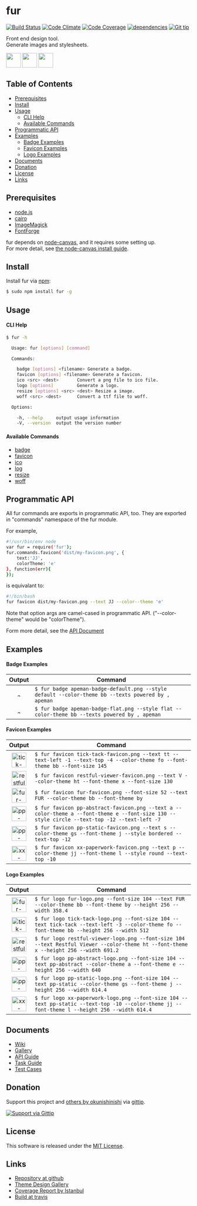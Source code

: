 fur
===

[![Build Status][my_travis_badge_url]][my_travis_url]
[![Code Climate][my_codeclimate_badge_url]][my_codeclimate_url]
[![Code Coverage][my_codeclimate_coverage_badge_url]][my_codeclimate_url]
[![dependencies][my_gemnasium_badge_url]][my_gemnasium_url]
[![Git tip][my_gittip_budge_url]][my_gittip_url]

Front end design tool.    
Generate images and stylesheets.   

<a href="https://github.com/tick-tack/fur"><img style="height:40px;" src="https://raw.githubusercontent.com/tick-tack/fur/master/dist/images/fur/fur-logo.png" height="40"></a>&nbsp;<a href="http://nodejs.org/"><img style="height:40px;" src="http://nodejs.org/images/logos/nodejs-dark.png" height="40"></a>&nbsp;<a href="https://nodei.co/npm/fur/"><img style="height:40px;" src="https://nodei.co/npm/fur.png" height="40"></a>


Table of Contents
-----

<!-- START doctoc generated TOC please keep comment here to allow auto update -->
<!-- DON'T EDIT THIS SECTION, INSTEAD RE-RUN doctoc TO UPDATE -->

- [Prerequisites](#prerequisites)
- [Install](#install)
- [Usage](#usage)
    - [CLI Help](#cli-help)
    - [Available Commands](#available-commands)
- [Programmatic API](#programmatic-api)
- [Examples](#examples)
    - [Badge Examples](#badge-examples)
    - [Favicon Examples](#favicon-examples)
    - [Logo Examples](#logo-examples)
- [Documents](#documents)
- [Donation](#donation)
- [License](#license)
- [Links](#links)

<!-- END doctoc generated TOC please keep comment here to allow auto update -->


<a name="prerequisites"></a>
Prerequisites
------

+ [node.js][nodejs_url]
+ [cairo][cairo_url]
+ [ImageMagick][image_magick_url]
+ [FontForge][font_forge_url]

fur depends on [node-canvas][node_canvas_url], and it requires some setting up.    
For more detail, see [the node-canvas install guide][node_canvas_install_wiki_url].


<a name="install"></a>
Install
------

Install fur via [npm][npm_url]:

```bash
$ sudo npm install fur -g
```

<a name="usage"></a>
Usage
------

#### CLI Help ####
<!-- START readme_task.furCommand generated contents. please keep comment here to allow auto update -->
<!-- DON'T EDIT THIS SECTION, INSTEAD RE-RUN grunt readme TO UPDATE -->

```bash
$ fur -h

  Usage: fur [options] [command]

  Commands:

    badge [options] <filename> Generate a badge.
    favicon [options] <filename> Generate a favicon.
    ico <src> <dest>       Convert a png file to ico file.
    logo [options]         Generate a logo.
    resize [options] <src> <dest> Resize a image.
    woff <src> <dest>      Convert a ttf file to woff.

  Options:

    -h, --help     output usage information
    -V, --version  output the version number

```

<!-- END readme_task.furCommand generated contents please keep comment here to allow auto update -->

#### Available Commands #####
<!-- START readme_task.commandsWiki generated contents. please keep comment here to allow auto update -->
<!-- DON'T EDIT THIS SECTION, INSTEAD RE-RUN grunt readme TO UPDATE -->

+ [badge](https://github.com/tick-tack/fur/wiki/fur-badge)
+ [favicon](https://github.com/tick-tack/fur/wiki/fur-favicon)
+ [ico](https://github.com/tick-tack/fur/wiki/fur-ico)
+ [log](https://github.com/tick-tack/fur/wiki/fur-log)
+ [resize](https://github.com/tick-tack/fur/wiki/fur-resize)
+ [woff](https://github.com/tick-tack/fur/wiki/fur-woff)

<!-- END readme_task.commandsWiki generated contents please keep comment here to allow auto update -->

Programmatic API
------

All fur commands are exports in programmatic API, too.
They are exported in "commands" namespace of the fur module.

For example,

```bash
#!/usr/bin/env node
var fur = require('fur');
fur.commands.favicon('dist/my-favicon.png', {
    text:'JJ',
    colorTheme: 'e'
}, function(err){
});
```

is equivalant to:

```bash
#!/bin/bash
fur favicon dist/my-favicon.png --text JJ --color--theme 'e'
```

Note that option args are camel-cased in programmatic API.
("--color-theme" would be "colorTheme").

Form more detail, see the [API Document][my_apiguide_commands_url]


<a name="examples"></a>
Examples
------
<!-- START readme_task.examples generated contents. please keep comment here to allow auto update -->
<!-- DON'T EDIT THIS SECTION, INSTEAD RE-RUN grunt readme TO UPDATE -->

<a name="badge-examples"></a>
#### Badge Examples ####

| Output | Command |
| :------: | ------- |
| <a href="https://raw.githubusercontent.com/tick-tack/fur/master/dist/images/apeman/apeman-badge-default.png" ><img alt="apeman-badge-default" src="https://raw.githubusercontent.com/tick-tack/fur/master/dist/images/apeman/apeman-badge-default.png" style="height:10px" height="10" /></a> | `$ fur badge apeman-badge-default.png --style default --color-theme bb --texts powered by , apeman ` |
| <a href="https://raw.githubusercontent.com/tick-tack/fur/master/dist/images/apeman/apeman-badge-flat.png" ><img alt="apeman-badge-flat" src="https://raw.githubusercontent.com/tick-tack/fur/master/dist/images/apeman/apeman-badge-flat.png" style="height:10px" height="10" /></a> | `$ fur badge apeman-badge-flat.png --style flat --color-theme bb --texts powered by , apeman ` |

<a name="favicon-examples"></a>
#### Favicon Examples ####

| Output | Command |
| :------: | ------- |
| <a href="https://raw.githubusercontent.com/tick-tack/fur/master/dist/images/tick-tack/tick-tack-favicon.png" ><img alt="tick-tack-favicon" src="https://raw.githubusercontent.com/tick-tack/fur/master/dist/images/tick-tack/tick-tack-favicon.png" style="height:40px" height="40" /></a> | `$ fur favicon tick-tack-favicon.png --text tt --text-left -1 --text-top -4 --color-theme fo --font-theme bb --font-size 145` |
| <a href="https://raw.githubusercontent.com/tick-tack/fur/master/dist/images/restful-viewer/restful-viewer-favicon.png" ><img alt="restful-viewer-favicon" src="https://raw.githubusercontent.com/tick-tack/fur/master/dist/images/restful-viewer/restful-viewer-favicon.png" style="height:40px" height="40" /></a> | `$ fur favicon restful-viewer-favicon.png --text V --color-theme ht --font-theme x --font-size 130` |
| <a href="https://raw.githubusercontent.com/tick-tack/fur/master/dist/images/fur/fur-favicon.png" ><img alt="fur-favicon" src="https://raw.githubusercontent.com/tick-tack/fur/master/dist/images/fur/fur-favicon.png" style="height:40px" height="40" /></a> | `$ fur favicon fur-favicon.png --font-size 52 --text FUR --color-theme bb --font-theme by` |
| <a href="https://raw.githubusercontent.com/tick-tack/fur/master/dist/images/pp-abstract/pp-abstract-favicon.png" ><img alt="pp-abstract-favicon" src="https://raw.githubusercontent.com/tick-tack/fur/master/dist/images/pp-abstract/pp-abstract-favicon.png" style="height:40px" height="40" /></a> | `$ fur favicon pp-abstract-favicon.png --text a --color-theme a --font-theme e --font-size 130 --style circle --text-top -12 --text-left -7` |
| <a href="https://raw.githubusercontent.com/tick-tack/fur/master/dist/images/pp-static/pp-static-favicon.png" ><img alt="pp-static-favicon" src="https://raw.githubusercontent.com/tick-tack/fur/master/dist/images/pp-static/pp-static-favicon.png" style="height:40px" height="40" /></a> | `$ fur favicon pp-static-favicon.png --text s --color-theme gs --font-theme j --style bordered --text-top -12` |
| <a href="https://raw.githubusercontent.com/tick-tack/fur/master/dist/images/xx-paperwork/xx-paperwork-favicon.png" ><img alt="xx-paperwork-favicon" src="https://raw.githubusercontent.com/tick-tack/fur/master/dist/images/xx-paperwork/xx-paperwork-favicon.png" style="height:40px" height="40" /></a> | `$ fur favicon xx-paperwork-favicon.png --text p --color-theme jj --font-theme l --style round --text-top -10` |

<a name="logo-examples"></a>
#### Logo Examples ####

| Output | Command |
| :------: | ------- |
| <a href="https://raw.githubusercontent.com/tick-tack/fur/master/dist/images/fur/fur-logo.png" ><img alt="fur-logo" src="https://raw.githubusercontent.com/tick-tack/fur/master/dist/images/fur/fur-logo.png" style="height:40px" height="40" /></a> | `$ fur logo fur-logo.png --font-size 104 --text FUR --color-theme bb --font-theme by --height 256 --width 358.4` |
| <a href="https://raw.githubusercontent.com/tick-tack/fur/master/dist/images/tick-tack/tick-tack-logo.png" ><img alt="tick-tack-logo" src="https://raw.githubusercontent.com/tick-tack/fur/master/dist/images/tick-tack/tick-tack-logo.png" style="height:40px" height="40" /></a> | `$ fur logo tick-tack-logo.png --font-size 104 --text tick-tack --text-left -3 --color-theme fo --font-theme bb --height 256 --width 512` |
| <a href="https://raw.githubusercontent.com/tick-tack/fur/master/dist/images/restful-viewer/restful-viewer-logo.png" ><img alt="restful-viewer-logo" src="https://raw.githubusercontent.com/tick-tack/fur/master/dist/images/restful-viewer/restful-viewer-logo.png" style="height:40px" height="40" /></a> | `$ fur logo restful-viewer-logo.png --font-size 104 --text Restful Viewer --color-theme ht --font-theme x --height 256 --width 691.2` |
| <a href="https://raw.githubusercontent.com/tick-tack/fur/master/dist/images/pp-abstract/pp-abstract-logo.png" ><img alt="pp-abstract-logo" src="https://raw.githubusercontent.com/tick-tack/fur/master/dist/images/pp-abstract/pp-abstract-logo.png" style="height:40px" height="40" /></a> | `$ fur logo pp-abstract-logo.png --font-size 104 --text pp-abstract --color-theme a --font-theme e --height 256 --width 640` |
| <a href="https://raw.githubusercontent.com/tick-tack/fur/master/dist/images/pp-static/pp-static-logo.png" ><img alt="pp-static-logo" src="https://raw.githubusercontent.com/tick-tack/fur/master/dist/images/pp-static/pp-static-logo.png" style="height:40px" height="40" /></a> | `$ fur logo pp-static-logo.png --font-size 104 --text pp-static --color-theme gs --font-theme j --height 256 --width 614.4` |
| <a href="https://raw.githubusercontent.com/tick-tack/fur/master/dist/images/xx-paperwork/xx-paperwork-logo.png" ><img alt="xx-paperwork-logo" src="https://raw.githubusercontent.com/tick-tack/fur/master/dist/images/xx-paperwork/xx-paperwork-logo.png" style="height:40px" height="40" /></a> | `$ fur logo xx-paperwork-logo.png --font-size 104 --text pp-static --text-top -10 --color-theme jj --font-theme l --height 256 --width 614.4` |


<!-- END readme_task.examples generated contents please keep comment here to allow auto update -->



<a name="documents"></a>
Documents
------

+ [Wiki][my_wiki_url]
+ [Gallery][my_gallery_url]
+ [API Guide][my_apiguide_url]
+ [Task Guide][my_taskguide_url]
+ [Test Cases][my_testcases_url]


<a name="donation"></a>
Donation
------

Support this project and [others by okunishinishi][my_gittip_url] via [gittip][my_gittip_url].

[<img src="https://rawgithub.com/twolfson/gittip-badge/0.2.0/dist/gittip.png" alt="Support via Gittip"/>][my_gittip_url]



<a name="license"></a>
License
-------

This software is released under the [MIT License][my_license_url].


<a name="links"></a>
Links
-----

+ [Repository at github][my_repository_url]
+ [Theme Design Gallery][my_gallery_url]
+ [Coverage Report by Istanbul][my_coverage_url]
+ [Build at travis][my_travis_url]


[nodejs_url]: http://nodejs.org/
[npm_url]: https://www.npmjs.org/
[grunt_url]: http://gruntjs.com/
[grunt_badge_url]: http://cdn.gruntjs.com/builtwith.png
[cairo_url]: http://cairographics.org/
[node_canvas_url]: https://www.npmjs.org/package/canvas
[node_canvas_install_wiki_url]: https://github.com/LearnBoost/node-canvas/wiki/_pages
[image_magick_url]: http://www.imagemagick.org/
[font_forge_url]: http://fontforge.github.io/en-US/downloads/source/
[my_repository_url]: https://github.com/tick-tack/fur
[my_wiki_url]: https://github.com/tick-tack/fur/wiki
[my_travis_url]: https://travis-ci.org/tick-tack/fur
[my_travis_badge_url]: http://img.shields.io/travis/tick-tack/fur.svg?style=flat
[my_apiguide_url]: http://tick-tack.github.io/fur/apiguide/
[my_apiguide_commands_url]: http://tick-tack.github.io/fur/apiguide/commands.html
[my_taskguide_url]: http://tick-tack.github.io/fur/taskguide/
[my_testcases_url]: http://tick-tack.github.io/fur/testcases/
[my_coverage_url]: http://tick-tack.github.io/fur/coverage/lcov-report/
[my_license_url]: http://raw.github.com/tick-tack/fur/master/LICENSE
[my_gallery_url]: http://tick-tack.github.io/fur/gallery/
[my_codeclimate_url]: http://codeclimate.com/github/tick-tack/fur
[my_codeclimate_badge_url]: http://img.shields.io/codeclimate/github/tick-tack/fur.svg?style=flat
[my_codeclimate_coverage_badge_url]: http://img.shields.io/codeclimate/coverage/github/tick-tack/fur.svg?style=flat
[my_gemnasium_url]: http://gemnasium.com/tick-tack/fur
[my_gemnasium_badge_url]: http://img.shields.io/gemnasium/tick-tack/fur.svg?style=flat

[my_gittip_url]: http://www.gittip.com/okunishinishi/
[my_gittip_budge_url]: http://img.shields.io/gittip/okunishinishi.svg?style=flat


